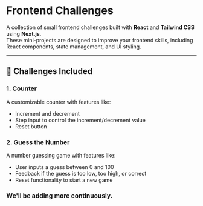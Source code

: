 # Frontend Challenges

A collection of small frontend challenges built with **React** and **Tailwind CSS** using **Next.js**.  
These mini-projects are designed to improve your frontend skills, including React components, state management, and UI styling.

---

## 🧩 Challenges Included

### 1. Counter
A customizable counter with features like:  
- Increment and decrement  
- Step input to control the increment/decrement value  
- Reset button  

### 2. Guess the Number
A number guessing game with features like:  
- User inputs a guess between 0 and 100  
- Feedback if the guess is too low, too high, or correct  
- Reset functionality to start a new game  

### We'll be adding more continuously.
